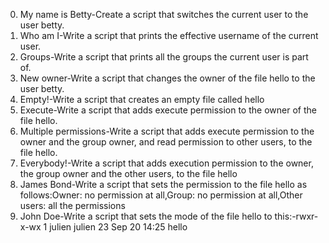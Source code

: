 0. My name is Betty-Create a script that switches the current user to the user betty.
1. Who am I-Write a script that prints the effective username of the current user.
2. Groups-Write a script that prints all the groups the current user is part of.
3. New owner-Write a script that changes the owner of the file hello to the user betty.
4. Empty!-Write a script that creates an empty file called hello
5. Execute-Write a script that adds execute permission to the owner of the file hello.
6. Multiple permissions-Write a script that adds execute permission to the owner and the group owner, and read permission to other users, to the file hello.
7. Everybody!-Write a script that adds execution permission to the owner, the group owner and the other users, to the file hello
8. James Bond-Write a script that sets the permission to the file hello as follows:Owner: no permission at all,Group: no permission at all,Other users: all the permissions
9. John Doe-Write a script that sets the mode of the file hello to this:-rwxr-x-wx 1 julien julien 23 Sep 20 14:25 hello
